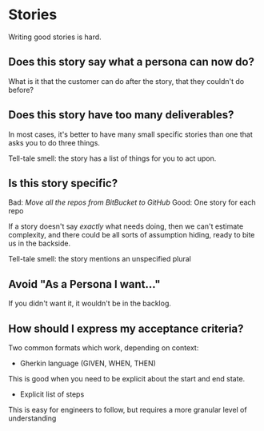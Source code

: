# Stories

Writing good stories is hard.

## Does this story say what a persona can now do?

What is it that the customer can do after the story, that they couldn't do before?

## Does this story have too many deliverables?

In most cases, it's better to have many small specific stories than one that asks you to do three things.

Tell-tale smell: the story has a list of things for you to act upon.

## Is this story specific?

Bad: _Move all the repos from BitBucket to GitHub_
Good: One story for each repo

If a story doesn't say _exactly_ what needs doing, then we can't estimate complexity, and there could be all sorts of assumption hiding, ready to bite us in the backside.

Tell-tale smell: the story mentions an unspecified plural

## Avoid "As a Persona I want..."

If you didn't want it, it wouldn't be in the backlog.

## How should I express my acceptance criteria?

Two common formats which work, depending on context:

- Gherkin language (GIVEN, WHEN, THEN)

This is good when you need to be explicit about the start and end state.

- Explicit list of steps

This is easy for engineers to follow, but requires a more granular level of understanding

